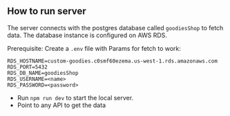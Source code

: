 ## How to run server

The server connects with the postgres database called `goodiesShop` to fetch data.
The database instance is configured on AWS RDS.

Prerequisite:
Create a `.env` file with Params for fetch to work:
```
RDS_HOSTNAME=custom-goodies.c0smf60ezema.us-west-1.rds.amazonaws.com
RDS_PORT=5432
RDS_DB_NAME=goodiesShop
RDS_USERNAME=<name>
RDS_PASSWORD=<password>
```
- Run `npm run dev` to start the local server.
- Point to any API to get the data